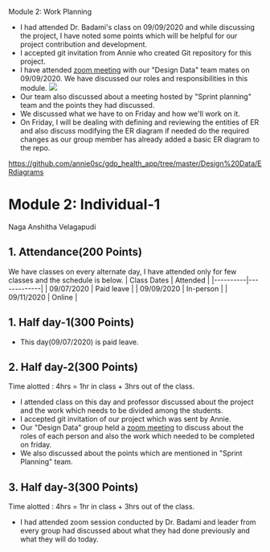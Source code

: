 Module 2: Work Planning

- I had attended Dr. Badami's class on 09/09/2020 and while discussing the project, I have noted some points which will be helpful for our project contribution and development.
- I accepted git invitation from Annie who created Git repository for this project.
- I have attended [zoom meeting](https://github.com/annie0sc/gdp_health_app/blob/master/Design%20Data/Zoom_Meeting.png) with our "Design Data" team mates on 09/09/2020. We have discussed our roles and responsibilities in this module.
![ ](https://github.com/annie0sc/gdp_health_app/blob/master/Design%20Data/Zoom_Meeting.png)
- Our team also discussed about a meeting hosted by "Sprint planning" team and the points they had discussed.
- We discussed what we have to on Friday and how we'll work on it.
- On Friday, I will be dealing with defining and reviewing the entities of ER and also discuss modifying the ER diagram if needed do the required changes as our group member has already added a basic ER diagram to the repo.

https://github.com/annie0sc/gdp_health_app/tree/master/Design%20Data/ERdiagrams

# Module 2: Individual-1
Naga Anshitha Velagapudi
## 1. Attendance(200 Points)
We have classes on every alternate day, I have attended only for few classes and the schedule is below.
| Class Dates | Attended | 
|----------|-------------|
| 09/07/2020 | Paid leave |
| 09/09/2020 | In-person |
| 09/11/2020 | Online |

## 1. Half day-1(300 Points)

- This day(09/07/2020) is paid leave.

## 2. Half day-2(300 Points)

Time alotted : 4hrs = 1hr in class + 3hrs out of the class.
- I attended class on this day and professor discussed about the project and the work which needs to be divided among the students.
- I accepted git invitation of our project which was sent by Annie.
- Our "Design Data" group held a [zoom meeting](https://github.com/annie0sc/gdp_health_app/blob/master/Design%20Data/Zoom_Meeting.png) to discuss about the roles of each person and also the work which needed to be completed on friday.
- We also discussed about the points which are mentioned in "Sprint Planning" team.

## 3. Half day-3(300 Points)
Time alotted : 4hrs = 1hr in class + 3hrs out of the class.
- I had attended zoom session conducted by Dr. Badami and leader from every group had discussed about what they had done previously and what they will do today.


